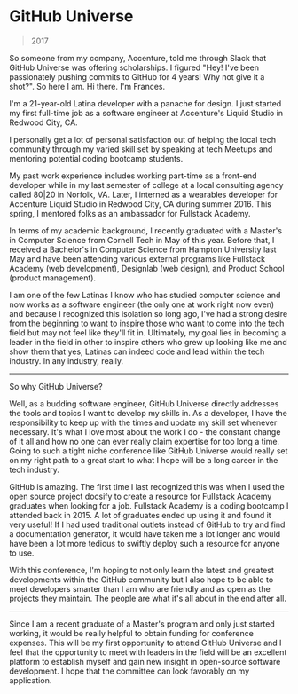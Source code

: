 # GitHub Universe

> 2017

So someone from my company, Accenture, told me through Slack that GitHub Universe was offering scholarships. I figured "Hey! I've been passionately pushing commits to GitHub for 4 years! Why not give it a shot?". So here I am. Hi there. I'm Frances.

I'm a 21-year-old Latina developer with a panache for design. I just started my first full-time job as a software engineer at Accenture's Liquid Studio in Redwood City, CA.

I personally get a lot of personal satisfaction out of helping the local tech community through my varied skill set by speaking at tech Meetups and mentoring potential coding bootcamp students.

My past work experience includes working part-time as a front-end developer while in my last semester of college at a local consulting agency called 80|20 in Norfolk, VA. Later, I interned as a wearables developer for Accenture Liquid Studio in Redwood City, CA during summer 2016. This spring, I mentored folks as an ambassador for Fullstack Academy.

In terms of my academic background, I recently graduated with a Master's in Computer Science from Cornell Tech in May of this year. Before that, I received a Bachelor's in Computer Science from Hampton University last May and have been attending various external programs like Fullstack Academy (web development), Designlab (web design), and Product School (product management).

I am one of the few Latinas I know who has studied computer science and now works as a software engineer (the only one at work right now even) and because I recognized this isolation so long ago, I've had a strong desire from the beginning to want to inspire those who want to come into the tech field but may not feel like they'll fit in. Ultimately, my goal lies in becoming a leader in the field in other to inspire others who grew up looking like me and show them that yes, Latinas can indeed code and lead within the tech industry. In any industry, really.

---

So why GitHub Universe?

Well, as a budding software engineer, GitHub Universe directly addresses the tools and topics I want to develop my skills in. As a developer, I have the responsibility to keep up with the times and update my skill set whenever necessary. It's what I love most about the work I do - the constant change of it all and how no one can ever really claim expertise for too long a time. Going to such a tight niche conference like GitHub Universe would really set on my right path to a great start to what I hope will be a long career in the tech industry.

GitHub is amazing. The first time I last recognized this was when I used the open source project docsify to create a resource for Fullstack Academy graduates when looking for a job. Fullstack Academy is a coding bootcamp I attended back in 2015. A lot of graduates ended up using it and found it very useful! If I had used traditional outlets instead of GitHub to try and find a documentation generator, it would have taken me a lot longer and would have been a lot more tedious to swiftly deploy such a resource for anyone to use.

With this conference, I'm hoping to not only learn the latest and greatest developments within the GitHub community but I also hope to be able to meet developers smarter than I am who are friendly and as open as the projects they maintain. The people are what it's all about in the end after all.

---

Since I am a recent graduate of a Master's program and only just started working, it would be really helpful to obtain funding for conference expenses. This will be my first opportunity to attend GitHub Universe and I feel that the opportunity to meet with leaders in the field will be an excellent platform to establish myself and gain new insight in open-source software development. I hope that the committee can look favorably on my application.